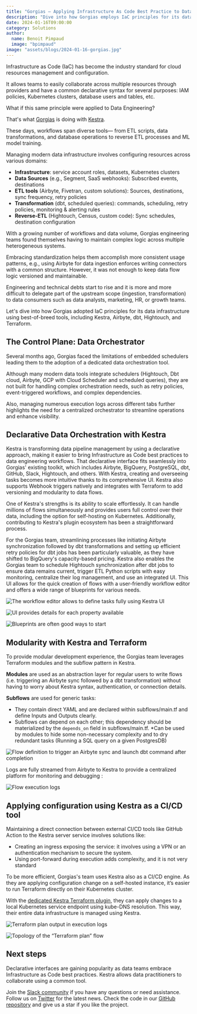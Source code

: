 ```yaml
---
title: "Gorgias — Applying Infrastructure As Code Best Practice to Data Engineering with Kestra"
description: "Dive into how Gorgias employs IaC principles for its data infrastructure using best-of-breed tools, including Kestra, Airbyte, dbt, Hightouch, and Terraform."
date: 2024-01-16T09:00:00
category: Solutions
author:
  name: Benoit Pimpaud
  image: "bpimpaud"
image: "assets/blogs/2024-01-16-gorgias.jpg"
---
```


Infrastructure as Code (IaC) has become the industry standard for cloud resources management and configuration.

It allows teams to easily collaborate across multiple resources through providers and have a common declarative syntax for several purposes: IAM policies, Kubernetes clusters, database users and tables, etc.

What if this same principle were applied to Data Engineering?

That's what [Gorgias](https://www.gorgias.com/) is doing with [Kestra](https://github.com/kestra-io/kestra).

These days, workflows span diverse tools— from ETL scripts, data transformations, and database operations to reverse ETL processes and ML model training.

Managing modern data infrastructure involves configuring resources across various domains:

- **Infrastructure**: service account roles, datasets, Kubernetes clusters
- **Data Sources** (e.g., Segment, SaaS webhooks): Subscribed events, destinations
- **ETL tools** (Airbyte, Fivetran, custom solutions): Sources, destinations, sync frequency, retry policies
- **Transformation** (dbt, scheduled queries): commands, scheduling, retry policies, monitoring & alerting rules
- **Reverse-ETL** (Hightouch, Census, custom code): Sync schedules, destination configuration

With a growing number of workflows and data volume, Gorgias engineering teams found themselves having to maintain complex logic across multiple heterogeneous systems.

Embracing standardization helps them accomplish more consistent usage patterns, e.g., using Airbyte for data ingestion enforces writing connectors with a common structure. However, it was not enough to keep data flow logic versioned and maintainable.

Engineering and technical debts start to rise and it is more and more difficult to delegate part of the upstream scope (ingestion, transformation) to data consumers such as data analysts, marketing, HR, or growth teams.

Let's dive into how Gorgias adopted IaC principles for its data infrastructure using best-of-breed tools, including Kestra, Airbyte, dbt, Hightouch, and Terraform.

## The Control Plane: Data Orchestrator

Several months ago, Gorgias faced the limitations of embedded schedulers leading them to the adoption of a dedicated data orchestration tool.

Although many modern data tools integrate schedulers (Hightouch, Dbt cloud, Airbyte, GCP with Cloud Scheduler and scheduled queries), they are not built for handling complex orchestration needs, such as retry policies, event-triggered workflows, and complex dependencies.

Also, managing numerous execution logs across different tabs further highlights the need for a centralized orchestrator to streamline operations and enhance visibility.

## Declarative Data Orchestration with Kestra

Kestra is transforming data pipeline management by using a declarative approach, making it easier to bring Infrastructure as Code best practices to data engineering workflows. That declarative interface fits seamlessly into Gorgias' existing toolkit, which includes Airbyte, BigQuery, PostgreSQL, dbt, GitHub, Slack, Hightouch, and others. With Kestra, creating and overseeing tasks becomes more intuitive thanks to its comprehensive UI. Kestra also supports Webhook triggers natively and integrates with Terraform to add versioning and modularity to data flows.

One of Kestra's strengths is its ability to scale effortlessly. It can handle millions of flows simultaneously and provides users full control over their data, including the option for self-hosting on Kubernetes. Additionally, contributing to Kestra's plugin ecosystem has been a straightforward process.

For the Gorgias team, streamlining processes like initiating Airbyte synchronization followed by dbt transformations and setting up efficient retry policies for dbt jobs has been particularly valuable, as they have shifted to BigQuery's capacity-based pricing. Kestra also enables the Gorgias team to schedule Hightouch synchronization after dbt jobs to ensure data remains current, trigger ETL Python scripts with easy monitoring, centralize their log management, and use an integrated UI. This UI allows for the quick creation of flows with a user-friendly workflow editor and offers a wide range of blueprints for various needs.

![The workflow editor allows to define tasks fully using Kestra UI](assets/blogs/2024-01-16-gorgias/workflow_editor.png)

![UI provides details for each property available](assets/blogs/2024-01-16-gorgias/ui-editor.png)

![Blueprints are often good ways to start](assets/blogs/2024-01-16-gorgias/blueprint.png)

## Modularity with Kestra and Terraform

To provide modular development experience, the Gorgias team leverages Terraform modules and the subflow pattern in Kestra.

**Modules** are used as an abstraction layer for regular users to write flows (i.e. triggering an Airbyte sync followed by a dbt transformation) without having to worry about Kestra syntax, authentication, or connection details.

**Subflows** are used for generic tasks:
- They contain direct YAML and are declared within subflows/main.tf and define Inputs and Outputs clearly.
- Subflows can depend on each other; this dependency should be materialized by the `depends_on` field in subflows/main.tf. *Can be used by modules to hide some non-necessary complexity and to dry redundant tasks (Running a SQL query on a given PostgresDB)


![Flow definition to trigger an Airbyte sync and launch dbt command after completion](assets/blogs/2024-01-16-gorgias/terraform_module_def.png)

Logs are fully streamed from Airbyte to Kestra to provide a centralized platform for monitoring and debugging :

![Flow execution logs](assets/blogs/2024-01-16-gorgias/airbyte-dbt.png)

## Applying configuration using Kestra as a CI/CD tool

Maintaining a direct connection between external CI/CD tools like GitHub Action to the Kestra server service involves solutions like:
- Creating an ingress exposing the service: it involves using a VPN or an authentication mechanism to secure the system.
- Using port-forward during execution adds complexity, and it is not very standard

To be more efficient, Gorgias's team uses Kestra also as a CI/CD engine. As they are applying configuration change on a self-hosted instance, it’s easier to run Terraform directly on their Kubernetes cluster.

With the [dedicated Kestra Terraform plugin](/plugins/plugin-terraform), they can apply changes to a local Kubernetes service endpoint using kube-DNS resolution. This way, their entire data infrastructure is managed using Kestra.


![Terraform plan output in execution logs](assets/blogs/2024-01-16-gorgias/terrafrom_plan_logs.png)

![Topology of the “Terraform plan” flow](assets/blogs/2024-01-16-gorgias/terraform_topology.png)


## Next steps

Declarative interfaces are gaining popularity as data teams embrace Infrastructure as Code best practices. Kestra allows data practitioners to collaborate using a common tool.

Join the [Slack community](https://kestra.io/slack) if you have any questions or need assistance. Follow us on [Twitter](https://twitter.com/kestra_io) for the latest news. Check the code in our [GitHub repository](https://github.com/kestra-io/kestra) and give us a star if you like the project.
